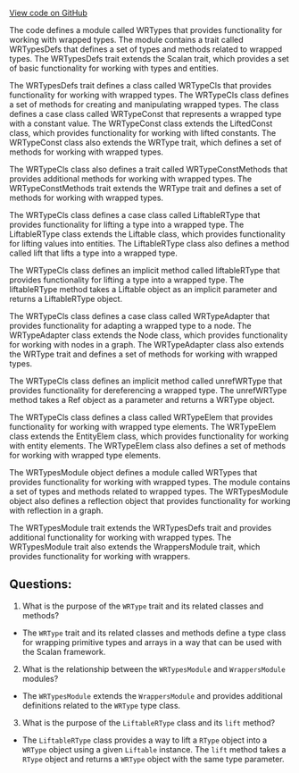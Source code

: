 [View code on GitHub](sigmastate-interpreterhttps://github.com/ScorexFoundation/sigmastate-interpreter/graph-ir/src/main/scala/wrappers/scalan/impl/WRTypesImpl.scala)

The code defines a module called WRTypes that provides functionality for working with wrapped types. The module contains a trait called WRTypesDefs that defines a set of types and methods related to wrapped types. The WRTypesDefs trait extends the Scalan trait, which provides a set of basic functionality for working with types and entities.

The WRTypesDefs trait defines a class called WRTypeCls that provides functionality for working with wrapped types. The WRTypeCls class defines a set of methods for creating and manipulating wrapped types. The class defines a case class called WRTypeConst that represents a wrapped type with a constant value. The WRTypeConst class extends the LiftedConst class, which provides functionality for working with lifted constants. The WRTypeConst class also extends the WRType trait, which defines a set of methods for working with wrapped types.

The WRTypeCls class also defines a trait called WRTypeConstMethods that provides additional methods for working with wrapped types. The WRTypeConstMethods trait extends the WRType trait and defines a set of methods for working with wrapped types.

The WRTypeCls class defines a case class called LiftableRType that provides functionality for lifting a type into a wrapped type. The LiftableRType class extends the Liftable class, which provides functionality for lifting values into entities. The LiftableRType class also defines a method called lift that lifts a type into a wrapped type.

The WRTypeCls class defines an implicit method called liftableRType that provides functionality for lifting a type into a wrapped type. The liftableRType method takes a Liftable object as an implicit parameter and returns a LiftableRType object.

The WRTypeCls class defines a case class called WRTypeAdapter that provides functionality for adapting a wrapped type to a node. The WRTypeAdapter class extends the Node class, which provides functionality for working with nodes in a graph. The WRTypeAdapter class also extends the WRType trait and defines a set of methods for working with wrapped types.

The WRTypeCls class defines an implicit method called unrefWRType that provides functionality for dereferencing a wrapped type. The unrefWRType method takes a Ref object as a parameter and returns a WRType object.

The WRTypeCls class defines a class called WRTypeElem that provides functionality for working with wrapped type elements. The WRTypeElem class extends the EntityElem class, which provides functionality for working with entity elements. The WRTypeElem class also defines a set of methods for working with wrapped type elements.

The WRTypesModule object defines a module called WRTypes that provides functionality for working with wrapped types. The module contains a set of types and methods related to wrapped types. The WRTypesModule object also defines a reflection object that provides functionality for working with reflection in a graph.

The WRTypesModule trait extends the WRTypesDefs trait and provides additional functionality for working with wrapped types. The WRTypesModule trait also extends the WrappersModule trait, which provides functionality for working with wrappers.
## Questions: 
 1. What is the purpose of the `WRType` trait and its related classes and methods?
- The `WRType` trait and its related classes and methods define a type class for wrapping primitive types and arrays in a way that can be used with the Scalan framework.

2. What is the relationship between the `WRTypesModule` and `WrappersModule` modules?
- The `WRTypesModule` extends the `WrappersModule` and provides additional definitions related to the `WRType` type class.

3. What is the purpose of the `LiftableRType` class and its `lift` method?
- The `LiftableRType` class provides a way to lift a `RType` object into a `WRType` object using a given `Liftable` instance. The `lift` method takes a `RType` object and returns a `WRType` object with the same type parameter.